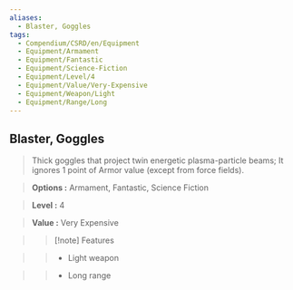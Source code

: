 ```yaml
---
aliases:
  - Blaster, Goggles
tags:
  - Compendium/CSRD/en/Equipment
  - Equipment/Armament
  - Equipment/Fantastic
  - Equipment/Science-Fiction
  - Equipment/Level/4
  - Equipment/Value/Very-Expensive
  - Equipment/Weapon/Light
  - Equipment/Range/Long
---
```

    
      
## Blaster, Goggles      
      
>Thick goggles that project twin energetic plasma-particle beams; It ignores 1 point of Armor value (except from force fields).      
> **Options :** Armament, Fantastic, Science Fiction      
> **Level :** 4      
> **Value :** Very Expensive      
>>[!note] Features      
>> - Light weapon      
>> - Long range